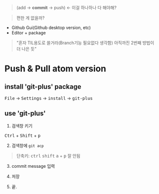 > (add -> **commit** -> push) <- 이걸 하나하나 다 해야해?

> 편한 게 없을까?

- Github Gui(Github desktop version, etc)
- Editor + package

> "혼자 TIL용도로 쓸거라(Branch기능 필요없다 생각함) 아직까진 2번째 방법이 더 나은 듯"

# Push & Pull atom version

## install 'git-plus' package
<kbd>File</kbd> -> <kbd>Settings</kbd> -> <kbd>install</kbd> -> <kbd>git-plus</kbd>

## use 'git-plus'

1. 검색창 키기

<kbd>Ctrl</kbd> + <kbd> Shift</kbd> + <kbd> p </kbd>

2. 검색창에 `git acp`
> 단축키: <kbd>ctrl</kbd> <kbd>shift</kbd> <kbd>a</kbd> + <kbd>p</kbd> 잘 안됨
3. commit message 입력

4. 저장

5. 끝.
